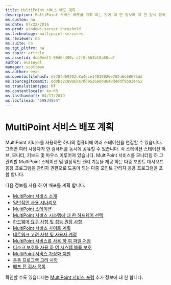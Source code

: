```yaml
---
title: MultiPoint 서비스 배포 계획
description: MultiPoint 서비스 배포를 계획 하는 것에 대 한 정보에 대 한 탐색 항목
ms.custom: na
ms.date: 07/22/2016
ms.prod: windows-server-threshold
ms.technology: multipoint-services
ms.reviewer: na
ms.suite: na
ms.tgt_pltfrm: na
ms.topic: article
ms.assetid: dcb9edf1-99d0-490c-a7f8-863b18a80cdf
author: evaseydl
manager: scottman
ms.author: evas
ms.openlocfilehash: e578fd09202c8a4ece14019026e782a6d68676dd
ms.sourcegitcommit: 0d0b32c8986ba7db9536e0b8648d4ddf9b03e452
ms.translationtype: MT
ms.contentlocale: ko-KR
ms.lasthandoff: 04/17/2019
ms.locfileid: "59834854"
---
```

# <a name="planning-a-multipoint-services-deployment"></a>MultiPoint 서비스 배포 계획
MultiPoint 서비스를 사용하면 하나의 컴퓨터에 여러 스테이션을 연결할 수 있습니다. 그러면 여러 사용자가 한 컴퓨터를 동시에 공유할 수 있습니다. 각 스테이션 스테이션 허브, 모니터, 키보드 및 마우스 이루어져 있습니다. MultiPoint 서비스를 모니터링 하 고 관리할 MultiPoint 스테이션 및 일상적인 관리 기능을 제공 하는 다중 포인트 대시보드 응용 프로그램을 관리자 권한으로 도움이 되는 다중 포인트 관리자 응용 프로그램을 포함 합니다.   

다음 정보를 사용 하 여 배포를 계획 합니다.
  
-   [MultiPoint 서비스 소개](Introducing-MultiPoint-services.md)   
-   [일반적인 사용 시나리오](Common-MultiPoint-services-Usage-Scenarios.md)  
-   [MultiPoint 스테이션](MultiPoint-services-Stations.md)  
-   [MultiPoint 서비스 시스템에 대 한 하드웨어 선택](Selecting-Hardware-for-Your-MultiPoint-services-System.md)  
-   [하드웨어 요구 사항 및 성능 권장 사항](Hardware-Requirements-and-Performance-Recommendations.md)   
-   [MultiPoint 서비스 사이트 계획](MultiPoint-services-Site-Planning.md)  
-   [네트워크 고려 사항 및 사용자 계정](Network-Considerations-and-User-Accounts.md)  
-   [MultiPoint 서비스를 사용 하 여 파일 저장](Storing-Files-with-MultiPoint-services.md)  
-   [디스크 보호를 사용 하 여 시스템 볼륨 보호](Protecting-the-System-Volume-with-Disk-Protection.md)
-   [MultiPoint 서비스 가상화 지원](MultiPoint-services-Virtualization-Support.md)  
-   [응용 프로그램 고려 사항](Application-Considerations.md)  
-   [배포 전 검사 목록](Predeployment-Checklist.md)  
  
확인할 수도 있습니다는 [MultiPoint 서비스 포럼](https://social.technet.microsoft.com/Forums/windowsserver/home?forum=windowsmultipointserver&filter=alltypes&sort=lastpostdesc) 추가 정보에 대 한 합니다.
